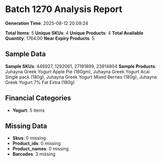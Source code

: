 # Batch 1270 Analysis Report

**Generation Time**: 2025-08-12 20:09:24

**Total Items**: 5
**Unique SKUs**: 4
**Unique Products**: 4
**Total Available Quantity**: 1764.00
**Near Expiry Products**: 5

## Sample Data
**Sample SKUs**: 446927, 1292061, 27191899, 23914804
**Sample Products**: Juhayna Greek Yogurt Apple Pie (180gm), Juhayna Greek Yogurt Acai Single pack (180g), Juhayna Greek Yogurt Mixed Berries (180g), Juhayna Greek Yogurt 7% Fat Extra (180g)

## Financial Categories
- **Yogurt**: 5 items

## Missing Data
- **Skus**: 0 missing
- **Product_ids**: 0 missing
- **Product_names**: 0 missing
- **Barcodes**: 3 missing
